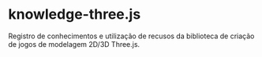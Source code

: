 # knowledge-three.js
Registro de conhecimentos e utilização de recusos da biblioteca de criação de jogos de modelagem 2D/3D Three.js.
